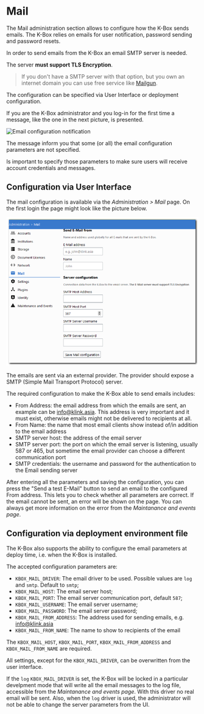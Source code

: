 # Mail

The Mail administration section allows to configure how the K-Box sends emails. The K-Box relies on emails for user notification, password sending and password resets.

In order to send emails from the K-Box an email SMTP server is needed. 

The server **must support TLS Encryption**. 

> If you don't have a SMTP server with that option, but you own an internet domain you can use free service like [Mailgun](https://www.mailgun.com/).

The configuration can be specified via User Interface or deployment configuration.

If you are the K-Box administrator and you log-in for the first time a message, like the one in the next picture, is presented.

![Email configuration notification](./user/images/dms-admin-mail-first-login.png)

The message inform you that some (or all) the email configuration parameters are not specified.

Is important to specify those parameters to make sure users will receive account credentials and messages.

## Configuration via User Interface

The mail configuration is available via the _Administration > Mail_ page. On the first login the page might look like the picture below.

![mail config page](../user/images/dms-mail-configuration.png)

The emails are sent via an external provider. The provider should expose a SMTP (Simple Mail Transport Protocol) server.

The required configuration to make the K-Box able to send emails includes:

- From Address: the email address from which the emails are sent, an example can be info@klink.asia. This address is very 
  important and it must exist, otherwise emails might not be delivered to recipients at all.
- From Name: the name that most email clients show instead of/in addition to the email address
- SMTP server host: the address of the email server
- SMTP server port: the port on which the email server is listening, usually 587 or 465, but sometime the email provider can 
  choose a different communication port
- SMTP credentials: the username and password for the authentication to the Email sending server

After entering all the parameters and saving the configuration, you can press the "Send a test E-Mail" button to send an email to the configured From address. 
This lets you to check whether all parameters are correct. If the email cannot be sent, an error will 
be shown on the page. You can always get more information on the error from the _Maintanance and events page_.

## Configuration via deployment environment file

The K-Box also supports the ability to configure the email parameters at deploy time, i.e. when the K-Box is installed.

The accepted configuration parameters are:

- `KBOX_MAIL_DRIVER`: The email driver to be used. Possible values are `log` and `smtp`. Default to `smtp`;
- `KBOX_MAIL_HOST`: The email server host;
- `KBOX_MAIL_PORT`: The email server communication port, default `587`;
- `KBOX_MAIL_USERNAME`: The email server username;
- `KBOX_MAIL_PASSWORD`: The email server password;
- `KBOX_MAIL_FROM_ADDRESS`: The address used for sending emails, e.g. info@klink.asia
- `KBOX_MAIL_FROM_NAME`: The name to show to recipients of the email

The `KBOX_MAIL_HOST`, `KBOX_MAIL_PORT`, `KBOX_MAIL_FROM_ADDRESS` and `KBOX_MAIL_FROM_NAME` are required.

All settings, except for the `KBOX_MAIL_DRIVER`, can be overwritten from the user interface.

If the `log` `KBOX_MAIL_DRIVER` is set, the K-Box will be locked in a particular develpment mode that will write all the email messages to the log file, accessible from the _Maintanance and events page_. With this driver no real email will be sent.
Also, when the `log` driver is used, the administrator will not be able to change the server parameters from the UI.
